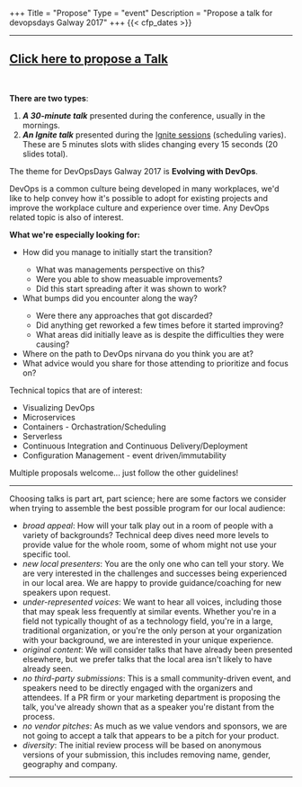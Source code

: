 +++
Title = "Propose"
Type = "event"
Description = "Propose a talk for devopsdays Galway 2017"
+++
  {{< cfp_dates >}}

<hr>

<h2><a href="https://docs.google.com/forms/d/e/1FAIpQLSe6LUVcpbXC35ZaV_vEpWcxQTcU5cFhP1ZxS7mHf0-U2hQVyg/viewform">Click here to propose a Talk</a></h2><br />

<strong>There are two types</strong>:
<ol>
  <li><strong><em>A 30-minute talk</em></strong> presented during the conference, usually in the mornings.</li>
  <li><strong><em>An Ignite talk</em></strong> presented during the <a href="/pages/ignite-talks-format">Ignite sessions</a> (scheduling varies). These are 5 minutes slots with slides changing every 15 seconds (20 slides total).</li>
</ol>

The theme for DevOpsDays Galway 2017 is <strong>Evolving with DevOps</strong>.

DevOps is a common culture being developed in many workplaces, we'd like to help convey how it's possible to adopt for existing projects and improve the workplace culture and experience over time. Any DevOps related topic is also of interest.

<strong>What we're especially looking for:</strong>
<ul>
  <li>How did you manage to initially start the transition?</li>
  <ul>
    <li>What was managements perspective on this?</li>
    <li>Were you able to show measuable improvements?</li>
    <li>Did this start spreading after it was shown to work?</li>
  </ul>
  <li>What bumps did you encounter along the way?</li>
  <ul>
    <li>Were there any approaches that got discarded?</li>
    <li>Did anything get reworked a few times before it started improving?</li>
    <li>What areas did initially leave as is despite the difficulties they were causing?</li>
  </ul>
  <li>Where on the path to DevOps nirvana do you think you are at?</li>
  <li>What advice would you share for those attending to prioritize and focus on?</li>
</ul>

Technical topics that are of interest:
<ul>
  <li>Visualizing DevOps</li>
  <li>Microservices</li>
  <li>Containers - Orchastration/Scheduling</li>
  <li>Serverless</li>
  <li>Continuous Integration and Continuous Delivery/Deployment</li>
  <li>Configuration Management - event driven/immutability</li>
</ul>

Multiple proposals welcome... just follow the other guidelines!

<hr>

Choosing talks is part art, part science; here are some factors we consider when trying to assemble the best possible program for our local audience:

- _broad appeal_: How will your talk play out in a room of people with a variety of backgrounds? Technical deep dives need more levels to provide value for the whole room, some of whom might not use your specific tool.
- _new local presenters_: You are the only one who can tell your story. We are very interested in the challenges and successes being experienced in our local area. We are happy to provide guidance/coaching for new speakers upon request.
- _under-represented voices_: We want to hear all voices, including those that may speak less frequently at similar events. Whether you're in a field not typically thought of as a technology field, you're in a large, traditional organization, or you're the only person at your organization with your background, we are interested in your unique experience.
- _original content_: We will consider talks that have already been presented elsewhere, but we prefer talks that the local area isn't likely to have already seen.
- _no third-party submissions_: This is a small community-driven event, and speakers need to be directly engaged with the organizers and attendees. If a PR firm or your marketing department is proposing the talk, you've already shown that as a speaker you're distant from the process.
- _no vendor pitches_: As much as we value vendors and sponsors, we are not going to accept a talk that appears to be a pitch for your product.
- _diversity_: The initial review process will be based on anonymous versions of your submission, this includes removing name, gender, geography and company.

<hr>
